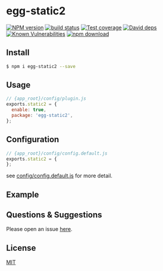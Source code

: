 # egg-static2

[![NPM version][npm-image]][npm-url]
[![build status][travis-image]][travis-url]
[![Test coverage][codecov-image]][codecov-url]
[![David deps][david-image]][david-url]
[![Known Vulnerabilities][snyk-image]][snyk-url]
[![npm download][download-image]][download-url]

[npm-image]: https://img.shields.io/npm/v/egg-static2.svg?style=flat-square
[npm-url]: https://npmjs.org/package/egg-static2
[travis-image]: https://img.shields.io/travis/eggjs/egg-static2.svg?style=flat-square
[travis-url]: https://travis-ci.org/eggjs/egg-static2
[codecov-image]: https://img.shields.io/codecov/c/github/eggjs/egg-static2.svg?style=flat-square
[codecov-url]: https://codecov.io/github/eggjs/egg-static2?branch=master
[david-image]: https://img.shields.io/david/eggjs/egg-static2.svg?style=flat-square
[david-url]: https://david-dm.org/eggjs/egg-static2
[snyk-image]: https://snyk.io/test/npm/egg-static2/badge.svg?style=flat-square
[snyk-url]: https://snyk.io/test/npm/egg-static2
[download-image]: https://img.shields.io/npm/dm/egg-static2.svg?style=flat-square
[download-url]: https://npmjs.org/package/egg-static2

<!--
Description here.
-->

## Install

```bash
$ npm i egg-static2 --save
```

## Usage

```js
// {app_root}/config/plugin.js
exports.static2 = {
  enable: true,
  package: 'egg-static2',
};
```

## Configuration

```js
// {app_root}/config/config.default.js
exports.static2 = {
};
```

see [config/config.default.js](config/config.default.js) for more detail.

## Example

<!-- example here -->

## Questions & Suggestions

Please open an issue [here](https://github.com/eggjs/egg/issues).

## License

[MIT](LICENSE)
